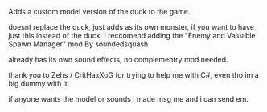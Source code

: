 Adds a custom model version of the duck to the game.

doesnt replace the duck, just adds as its own monster, if you want to have just this instead of the duck, I reccomend adding the "Enemy and Valuable Spawn Manager" mod By soundedsquash

already has its own sound effects, no complementry mod needed.

thank you to Zehs / CritHaxXoG for trying to help me with C#, even tho im a big dummy with it.

if anyone wants the model or sounds i made msg me and i can send em.
